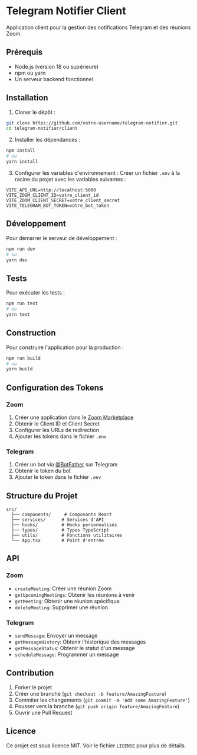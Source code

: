 # Telegram Notifier Client

Application client pour la gestion des notifications Telegram et des réunions Zoom.

## Prérequis

- Node.js (version 18 ou supérieure)
- npm ou yarn
- Un serveur backend fonctionnel

## Installation

1. Cloner le dépôt :
```bash
git clone https://github.com/votre-username/telegram-notifier.git
cd telegram-notifier/client
```

2. Installer les dépendances :
```bash
npm install
# ou
yarn install
```

3. Configurer les variables d'environnement :
Créer un fichier `.env` à la racine du projet avec les variables suivantes :
```env
VITE_API_URL=http://localhost:5000
VITE_ZOOM_CLIENT_ID=votre_client_id
VITE_ZOOM_CLIENT_SECRET=votre_client_secret
VITE_TELEGRAM_BOT_TOKEN=votre_bot_token
```

## Développement

Pour démarrer le serveur de développement :
```bash
npm run dev
# ou
yarn dev
```

## Tests

Pour exécuter les tests :
```bash
npm run test
# ou
yarn test
```

## Construction

Pour construire l'application pour la production :
```bash
npm run build
# ou
yarn build
```

## Configuration des Tokens

### Zoom
1. Créer une application dans le [Zoom Marketplace](https://marketplace.zoom.us/)
2. Obtenir le Client ID et Client Secret
3. Configurer les URLs de redirection
4. Ajouter les tokens dans le fichier `.env`

### Telegram
1. Créer un bot via [@BotFather](https://t.me/BotFather) sur Telegram
2. Obtenir le token du bot
3. Ajouter le token dans le fichier `.env`

## Structure du Projet

```
src/
  ├── components/     # Composants React
  ├── services/      # Services d'API
  ├── hooks/         # Hooks personnalisés
  ├── types/         # Types TypeScript
  ├── utils/         # Fonctions utilitaires
  └── App.tsx        # Point d'entrée
```

## API

### Zoom
- `createMeeting`: Créer une réunion Zoom
- `getUpcomingMeetings`: Obtenir les réunions à venir
- `getMeeting`: Obtenir une réunion spécifique
- `deleteMeeting`: Supprimer une réunion

### Telegram
- `sendMessage`: Envoyer un message
- `getMessageHistory`: Obtenir l'historique des messages
- `getMessageStatus`: Obtenir le statut d'un message
- `scheduleMessage`: Programmer un message

## Contribution

1. Forker le projet
2. Créer une branche (`git checkout -b feature/AmazingFeature`)
3. Commiter les changements (`git commit -m 'Add some AmazingFeature'`)
4. Pousser vers la branche (`git push origin feature/AmazingFeature`)
5. Ouvrir une Pull Request

## Licence

Ce projet est sous licence MIT. Voir le fichier `LICENSE` pour plus de détails. 
